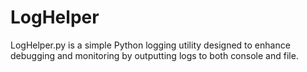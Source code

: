 # LogHelper
LogHelper.py is a simple Python logging utility designed to enhance debugging and monitoring by outputting logs to both console and file.
